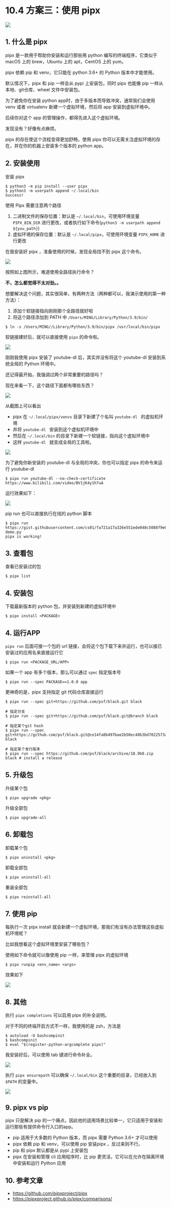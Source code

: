 # 10.4 方案三：使用 pipx

![](http://image.iswbm.com/20200602135014.png)

## 1. 什么是 pipx

pipx 是一款用于帮助你安装和运行那些用 python 编写的终端程序，它类似于 macOS 上的 brew，Ubuntu 上的 apt，CentOS 上的 yum。

pipx 依赖 pip 和 venv，它只能在 python 3.6+ 的 Python 版本中才能使用。

默认情况下，pipx 和 pip 一样会从 pypi 上安装包，同时 pipx 也能像 pip 一样从本地、git仓库、wheel 文件中安装包。

为了避免你在安装 python app时，由于多版本而导致冲突，通常我们会使用 venv 或者 virtualenv 新建一个虚拟环境，然后将 app 安装到虚拟环境中。

后续你对这个 app 的管理操作，都得先进入这个虚拟环境。

发现没有？好像有点麻烦。

pipx 的存在使这个流程变得更加舒畅，使用 pipx 你可以无需关注虚拟环境的存在，并在你的机器上安装多个版本的 python app。

## 2. 安装使用

安装 pipx

```shell
$ python3 -m pip install --user pipx
$ python3 -m userpath append ~/.local/bin
Success!
```

使用 Pipx 需要注意两个路径

1. 二进制文件的保存位置：默认是 `~/.local/bin`，可使用环境变量 `PIPX_BIN_DIR` 进行更改，或者执行如下命令(`python3 -m userpath append ${you_path}`)
2. 虚拟环境的保存位置：默认是 `~/.local/pipx`，可使用环境变量 `PIPX_HOME` 进行更改

在我安装好 pipx ，准备使用的时候，发现全局找不到 pipx 这个命令。

![](http://image.iswbm.com/image-20201130124107950.png)

按照如上图所示，难道使用全路径执行命令？

**不，怎么都觉得不太对劲。。**

想要解决这个问题，其实很简单，有两种方法（两种都可以，我演示使用的第一种方法）：

1. 添加个软链接指向刚刚那个全路径就好啦
2. 将这个路径添加到 PATH 中 `/Users/MING/Library/Python/3.9/bin/ `

```shell
$ ln -s /Users/MING//Library/Python/3.9/bin/pipx /usr/local/bin/pipx
```

软链接建好后，就可以直接使用 `pipx` 的命令啦。

![](http://image.iswbm.com/image-20201130124554404.png)

刚刚我使用 pipx 安装了 youtube-dl 后，其实并没有将这个 youtube-dl 安装到系统全局的 Python 环境中。

还记得最开始，我强调过两个非常重要的路径吗？

现在来看一下，这个路径下面都有哪些东西？

![](http://image.iswbm.com/image-20201130125257203.png)

从截图上可以看出

- pipx 在 `~/.local/pipx/venvs` 目录下新建了个名叫 `youtube-dl ` 的虚拟机环境
- 并将 `youtube-dl ` 安装到这个虚拟机环境中
- 然后在 `~/.local/bin` 的目录下新建一个软链接，指向这个虚拟环境中
- 这样 `youtube-dl ` 就变成全局的工具啦。

![](http://image.iswbm.com/image-20201130131138939.png)

为了避免你新安装的 youtube-dl 与全局的冲突，你也可以指定 pipx 的命令来运行 youtube-dl 

```shell
$ pipx run youtube-dl --no-check-certificate https://www.bilibili.com/video/BV1jK4y1h7uA
```

运行效果如下：

![](http://image.iswbm.com/image-20201130210539907.png)

pip run 也可以直接执行在线的 python 脚本

```shell
$ pipx run https://gist.githubusercontent.com/cs01/fa721a17a326e551ede048c5088f9e0f/raw/6bdfbb6e9c1132b1c38fdd2f195d4a24c540c324/pipx-demo.py
pipx is working!
```

## 3. 查看包

查看已安装过的包

```shell
$ pipx list
```

## 4. 安装包

下载最新版本的 python 包，并安装到新建的虚拟环境中

```shell
$ pipx install <PACKAGE>
```

## 4. 运行APP

`pipx run` 后面可接一个包的 url 链接，会将这个包下载下来并运行，也可以接已安装过的应用名来直接运行它

```shell
$ pipx run <PACKAGE_URL/APP>
```

如果一个 app 有多个版本，那么可以通过 `spec` 指定版本号

```shell
$ pipx run --spec PACKAGE==1.0.0 app
```

更神奇的是，pipx 支持指定 git 代码仓库直接运行

```shell
$ pipx run --spec git+https://github.com/psf/black.git black

# 指定分支
$ pipx run --spec git+https://github.com/psf/black.git@branch black  

# 指定某个git hash
$ pipx run --spec git+https://github.com/psf/black.git@ce14fa8b497bae2b50ec48b3bd7022573a59cdb1 black 

# 指定某个发行版本
$ pipx run --spec https://github.com/psf/black/archive/18.9b0.zip black # install a release
```

## 5. 升级包

升级某个包

```shell
$ pipx upgrade <pkg>
```

升级全部包

```shell
$ pipx upgrade-all
```

## 6. 卸载包

卸载某个包

```shell
$ pipx uninstall <pkg>
```

卸载全部包

```shell
$ pipx uninstall-all
```

重装全部包

```shell
$ pipx reinstall-all
```

## 7. 使用 pip

每执行一次 pipx install 就会新建一个虚拟环境，那我们有没有办法管理这些虚拟机环境呢？

比如我想看这个虚拟环境里安装了哪些包？

使用如下命令就可以像使用 pip 一样，来管理 pipx 的虚拟环境

```shell
$ pipx runpip <env_name> <args>
```

效果如下

![](http://image.iswbm.com/image-20201130215320069.png)

## 8. 其他

执行 `pipx completions` 可以启用 pipx 的补全说明。

对于不同的终端开启方式不一样，我使用的是 zsh，方法是

```shell
$ autoload -U bashcompinit
$ bashcompinit
$ eval "$(register-python-argcomplete pipx)"
```

我安装好后，可以使用 tab 键进行命令补全。

![](http://image.iswbm.com/image-20201130220233001.png)

执行 `pipx ensurepath` 可以确保 `~/.local/bin` 这个重要的目录，已经放入到 `$PATH` 的变量中。

![](http://image.iswbm.com/image-20201130215826513.png)

##  9. pipx vs pip

pipx 只是解决 pip 的一个痛点，因此他的适用场景比较单一，它只适用于安装和运行那些有提供命令行入口的app。

- pip 适用于大多数的 Python 版本，而 pipx 需要 Python 3.6+ 才可以使用
- pipx 依赖 pip 和 venv，可以使用 pip 安装pipx ，反过来则不行。
- pip 和 pipx 默认都是从 pypi 上安装包
- pipx 在安装和管理 cli 应用程序时，比 pip 更灵活，它可以在允许在隔离环境中安装和运行 Python 应用



## 10. 参考文章

- https://github.com/pipxproject/pipx
- https://pipxproject.github.io/pipx/comparisons/